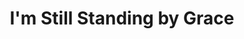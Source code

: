---
title: "I'm Still Standing by Grace"
url: /baltimore/im-still-standing-by-grace/
shop: Drogerie
---